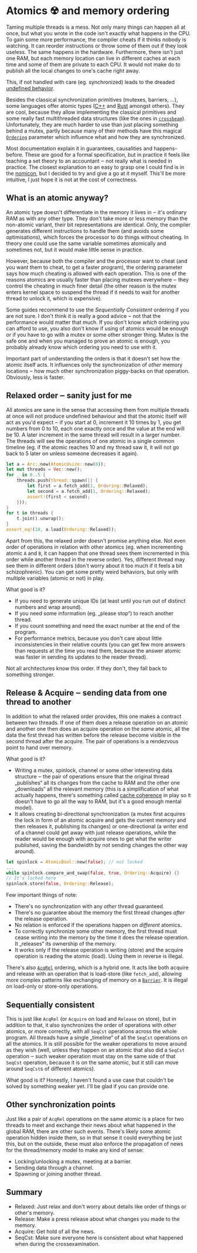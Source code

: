 # Atomics ☢ and memory ordering

Taming multiple threads is a mess. Not only many things can happen all at once,
but what you wrote in the code isn't exactly what happens in the CPU. To gain
some more performance, the compiler cheats if it thinks nobody is watching. It
can reorder instructions or throw some of them out if they look useless. The
same happens in the hardware. Furthermore, there isn't just one RAM, but each
memory location can live in different caches at each time and some of them are
private to each CPU. It would not make do to publish all the local changes to
one's cache right away.

This, if not handled with care (eg. synchronized) leads to the dreaded
[undefined behavior].

Besides the classical synchronization primitives (mutexes, barriers, …), some
languages offer atomic types
([C++](http://en.cppreference.com/w/cpp/atomic/atomic) and
[Rust](https://doc.rust-lang.org/std/sync/atomic/) amongst others).
They are cool, because they allow implementing the classical primitives and some
really fast multithreaded data structures (like the ones in [`crossbeam`]).
Unfortunately, they are much harder to use than just placing something behind a
mutex, partly because many of their methods have this magical [`Ordering`]
parameter which influence what and how they are synchronized.

Most documentation explain it in guarantees, causalities and happens-before.
These are good for a formal specification, but in practice it feels like
teaching a set theory to an accountant ‒ not really what is needed in practice.
The closest explanation to an easy to grasp one I could find is in the
[nomicon], but I decided to try and give a go at it myself. This'll be more
intuitive, I just hope it is not at the cost of correctness.

[undefined behavior]: /undefined.md
[`crossbeam`]: https://crates.io/crates/crossbeam
[`Ordering`]: https://doc.rust-lang.org/std/sync/atomic/enum.Ordering.html
[nomicon]: https://doc.rust-lang.org/nomicon/atomics.html

## What is an atomic anyway?

An atomic type doesn't differentiate in the memory it lives in ‒ it's ordinary
RAM as with any other type. They don't take more or less memory than the
non-atomic variant, their bit representations are identical. Only, the compiler
generates different instructions to handle them (and avoids some optimisations),
which forces the processor to do things without cheating. In theory one could
use the same variable sometimes atomically and sometimes not, but it would make
little sense in practice.

However, because both the compiler and the processor want to cheat (and you want
them to cheat, to get a faster program), the ordering parameter says how much
cheating is allowed with each operation. This is one of the reasons atomics are
usually faster than placing mutexes everywhere ‒ they control the cheating in
much finer detail (the other reason is the mutex enters kernel space to suspend
the thread if it needs to wait for another thread to unlock it, which is
expensive).

Some guides recommend to use the *Sequentially Consistent* ordering if you are
not sure. I don't think it is really a good advice ‒ not that the performance
would matter that much. If you don't know *which* ordering you can afford to
use, you also don't know if using of atomics would be enough or if you have to
go with a mutex or some other stronger thing. Mutex is the safe one and when you
managed to prove an atomic is enough, you probably already know which ordering
you need to use with it.

Important part of understanding the orders is that it doesn't set how the atomic
itself acts. It influences only the synchronization of *other* memory locations
‒ how much other synchronization piggy-backs on that operation. Obviously, less
is faster.

## Relaxed order ‒ sanity just for me

All atomics are sane in the sense that accessing them from multiple threads at
once will not produce undefined behaviour and that the atomic itself will act as
you'd expect ‒ if you start at 0, increment it 10 times by 1, you get numbers
from 0 to 10, each one exactly once and the value at the end will be 10. A later
increment in the same thread will result in a larger number. The threads will
see the operations of one atomic in a single common timeline (eg. if the atomic
reaches 10 and my thread saw it, it will not go back to 5 later on unless
someone decreases it again).

```rust
let a = Arc::new(AtomicUsize::new(0));
let mut threads = Vec::new();
for _ in 0..5 {
	threads.push(thread::spawn(|| {
		let first = a.fetch_add(1, Ordering::Relaxed);
		let second = a.fetch_add(1, Ordering::Relaxed);
		assert!(first < second);
	}));
}
for t in threads {
	t.join().unwrap();
}
assert_eq!(10, a.load(Ordering::Relaxed));
```

Apart from this, the relaxed order doesn't promise anything else. Not even order
of operations in relation with other atomics (eg. when incrementing atomic `A`
and `B`, it can happen that one thread sees them incremented in this order while
another thread in the reverse order). Yes, different thread may see them in
different orders (don't worry about it too much if it feels a bit
schizophrenic). You can get some pretty weird behaviors, but only with multiple
variables (atomic or not) in play.

What good is it?

* If you need to generate unique IDs (at least until you run out of distinct
  numbers and wrap around).
* If you need some information (eg. „please stop“) to reach another thread.
* If you count something and need the exact number at the end of the program.
* For performance metrics, because you don't care about little inconsistencies
  in their relative counts (you can get few more answers than requests at the
  time you read them, because the answer atomic was faster in sending its
  updates to the reader thread).

Not all architectures know this order. If they don't, they fall back to
something stronger.

## Release & Acquire ‒ sending data from one thread to another

In addition to what the relaxed order provides, this one makes a contract
between two threads. If one of them does a release operation on an atomic and
another one then does an acquire operation on the *same* atomic, all the data
the first thread has written before the release become visible in the second
thread after the acquire. The pair of operations is a rendezvous point to hand
over memory.

What good is it?

* Writing a mutex, spinlock, channel or some other interesting data structure ‒
  the pair of operations ensure that the original thread „publishes“ all its
  changes from the cache to RAM and the other one „downloads“ all the relevant
  memory (this is a simplification of what actually happens, there's something
  called [cache coherence] in play so it doesn't have to go all the way to RAM,
  but it's a good enough mental model).
* It allows creating bi-directional synchronization (a mutex first acquires the
  lock in form of an atomic acquire and gets the current memory and then
  releases it, publishing its changes) or one-directional (a writer end of a
  channel could get away with just release operations, while the reader would be
  enough with acquire ones to get what the writer published, saving the
  bandwidth by not sending changes the other way around).

```rust
let spinlock = AtomicBool::new(false); // not locked
...
while spinlock.compare_and_swap(false, true, Ordering::Acquire) {}
// It's locked here
spinlock.store(false, Ordering::Release);
```

Few important things of note:

* There's no synchronization with any *other* thread guaranteed.
* There's no guarantee about the memory the first thread changes *after* the
  release operation.
* No relation is enforced if the operations happen on *different* atomics.
* To correctly synchronize some other memory, the first thread must cease
  writing into the memory by the time it does the release operation. It
  „releases“ its ownership of the memory.
* It works only if the release operation is writing (store) and the acquire
  operation is reading the atomic (load). Using them in reverse is illegal.

There's also [`AcqRel`] ordering, which is a hybrid one. It acts like both
acquire and release with an operation that is load-store (like `fetch_add`),
allowing more complex patterns like exchanging of memory on a [`Barrier`]. It is
illegal on load-only or store-only operations.

[cache coherence]: https://en.wikipedia.org/wiki/Cache_coherence
[`AcqRel`]: https://doc.rust-lang.org/std/sync/atomic/enum.Ordering.html#variant.AcqRel
[`Barrier`]: https://doc.rust-lang.org/stable/std/sync/struct.Barrier.html

## Sequentially consistent

This is just like `AcqRel` (or `Acquire` on load and `Release` on store), but in
addition to that, it also synchronizes the order of operations with *other*
atomics, or more correctly, with all `SeqCst` operations across the whole
program. All threads have a single „timeline“ of all the `SeqCst` operations on
all the atomics. It is still possible for the weaker operations to move around
as they wish (well, unless they happen on an atomic that also did a `SeqCst`
operation ‒ such weaker operation must stay on the same side of that `SeqCst`
operation, because it is on the same atomic, but it still can move around
`SeqCst`s of different atomics).

What good is it? Honestly, I haven't found a use case that couldn't be solved by
something weaker yet. I'll be glad if you can provide one.

## Other synchronization points

Just like a pair of `AcqRel` operations on the same atomic is a place for two
threads to meet and exchange their news about what happened in the global RAM,
there are other such events. There's likely some atomic operation hidden inside
them, so in that sense it could everything be just this, but on the outside,
these must also enforce the propagation of news for the thread/memory model to
make any kind of sense:

* Locking/unlocking a mutex, meeting at a barrier.
* Sending data through a channel.
* Spawning or joining another thread.

## Summary

* Relaxed: Just relax and don't worry about details like order of things or
  other's memory.
* Release: Make a press release about what changes you made to the memory.
* Acquire: Get hold of all the news.
* SeqCst: Make sure everyone here is consistent about what happened when during
  the crossexamination.
